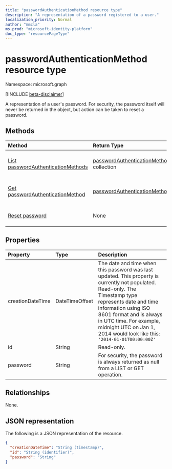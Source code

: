 ```yaml
---
title: "passwordAuthenticationMethod resource type"
description: "A representation of a password registered to a user."
localization_priority: Normal
author: "mmcla"
ms.prod: "microsoft-identity-platform"
doc_type: "resourcePageType"
---
```


# passwordAuthenticationMethod resource type

Namespace: microsoft.graph

[!INCLUDE [beta-disclaimer](../../includes/beta-disclaimer.md)]

A representation of a user's password. For security, the password itself will never be returned in the object, but action can be taken to reset a password.

## Methods

| Method       | Return Type | Description |
|:-------------|:------------|:------------|
|[List passwordAuthenticationMethods](../api/authentication-list-passwordmethods.md) | [passwordAuthenticationMethod](passwordauthenticationmethod.md) collection | Read the properties and relationships of all of this user's **passwordAuthenticationMethod** objects. |
|[Get passwordAuthenticationMethod](../api/passwordauthenticationmethod-get.md) | [passwordAuthenticationMethod](passwordauthenticationmethod.md) | Read the properties and relationships of a **passwordAuthenticationMethod** object. |
|[Reset password](../api/passwordauthenticationmethod-resetpassword.md)|None|Reset a user's password in the cloud and, if synced, on-premises.|

## Properties

| Property     | Type        | Description |
|:-------------|:------------|:------------|
|creationDateTime|DateTimeOffset|The date and time when this password was last updated. This property is currently not populated. Read-only. The Timestamp type represents date and time information using ISO 8601 format and is always in UTC time. For example, midnight UTC on Jan 1, 2014 would look like this: `'2014-01-01T00:00:00Z'`|
|id|String| Read-only.|
|password|String|For security, the password is always returned as null from a LIST or GET operation.|

## Relationships

None.

## JSON representation

The following is a JSON representation of the resource.

<!-- {
  "blockType": "resource",
  "optionalProperties": [

  ],
  "@odata.type": "microsoft.graph.passwordAuthenticationMethod",
  "baseType": "",
  "keyProperty": "id"
}-->

```json
{
  "creationDateTime": "String (timestamp)",
  "id": "String (identifier)",
  "password": "String"
}
```

<!-- uuid: 16cd6b66-4b1a-43a1-adaf-3a886856ed98
2019-02-04 14:57:30 UTC -->
<!-- {
  "type": "#page.annotation",
  "description": "passwordAuthenticationMethod resource",
  "keywords": "",
  "section": "documentation",
  "tocPath": ""
}-->
